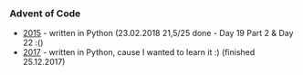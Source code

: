 ### Advent of Code

- [2015](2015) - written in Python (23.02.2018 21,5/25 done - Day 19 Part 2 & Day 22 :()
- [2017](2017) - written in Python, cause I wanted to learn it :) (finished 25.12.2017)
